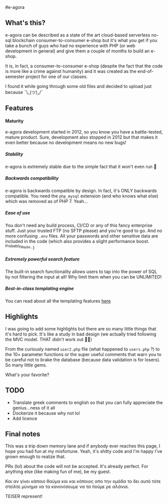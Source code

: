[](images/logo.png)
#e-agora

## What's this?
e-agora can be described as a state of the art cloud-based serverless no-sql 
blockchain consumer-to-consumer e-shop but it's what you get if you take a bunch of guys who had no experience
with PHP (or web development in general) and give them a couple of months to build an e-shop.

It is, in fact, a consumer-to-consumer e-shop (despite the fact that the code is more like a crime against humanity)
and it was created as the end-of-semester project for one of our classes.

I found it while going through some old files and decided to upload just because ¯\\\_(ツ)_/¯


## Features

#### Maturity

e-agora development started in 2012, so you know you have a battle-tested, mature product.
Sure, development also stopped in 2012 but that makes it even better because no development means no new bugs!

##### Stability

e-agora is extremely stable due to the simple fact that it won't even run 🎇

##### Backwards compatibility

e-agora is backwards compatible by design. In fact, it's ONLY backwards compatible. You need the `php_mysql` extension
 (and who knows what else) which was removed as of PHP 7. Yeah...

##### Ease of use

You don't need any build process, CI/CD or any of this fancy enterprise stuff. Just your trusted FTP (no SFTP please)
and you're good to go. And no more confusing `.env` files. All your passwords and other sensitive data are included
in the code (which also provides a slight performance boost. <sup>Probably<sub>Maybe...</sup>)

##### Extremely powerful search feature

The built-in search functionality allows users to tap into the power of SQL by not filtering the input at all!
Why limit them when you can be UNLIMITED!

##### Best-in-class templating engine

You can read about all the templating features [here](https://www.php.net/)


## Highlights

I was going to add some highlights but there are so many little things that it's hard to pick.
It's like a study in bad design (we actually tried following the MVC model. THAT didn't work out 🤣🤣)

From the curiously named `user2.php` file (what happened to `users.php` ?) to the 10+ parameter functions
or the super useful comments that warn you to be careful not to brake the database 
(because data validation is for losers). So many little gems. 

What's your favorite?

## TODO

* Translate greek comments to english so that you can fully appreciate the genius...ness of it all
* Dockerize it because why not lol
* Add licence

## Final notes

This was a trip down memory lane and if anybody ever reaches this page, I hope
you had fun at my misfortune. Yeah, it's shitty code and I'm happy I've grown enough
to realize that. 

PRs (lol) about the code will not be accepted. It's already perfect. For anything else (like 
making fun of me), be my guest.

Και αν γίνει κάποιο θαύμα και και κάποιος απο την ομάδα το δει αυτό τότε στείλτε 
μύνημα να τα κανονίσουμε να τα πούμε ρε αλάνια.

TEISER represent!